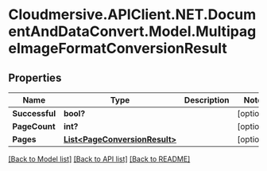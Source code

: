 # Cloudmersive.APIClient.NET.DocumentAndDataConvert.Model.MultipageImageFormatConversionResult
## Properties

Name | Type | Description | Notes
------------ | ------------- | ------------- | -------------
**Successful** | **bool?** |  | [optional] 
**PageCount** | **int?** |  | [optional] 
**Pages** | [**List&lt;PageConversionResult&gt;**](PageConversionResult.md) |  | [optional] 

[[Back to Model list]](../README.md#documentation-for-models) [[Back to API list]](../README.md#documentation-for-api-endpoints) [[Back to README]](../README.md)

